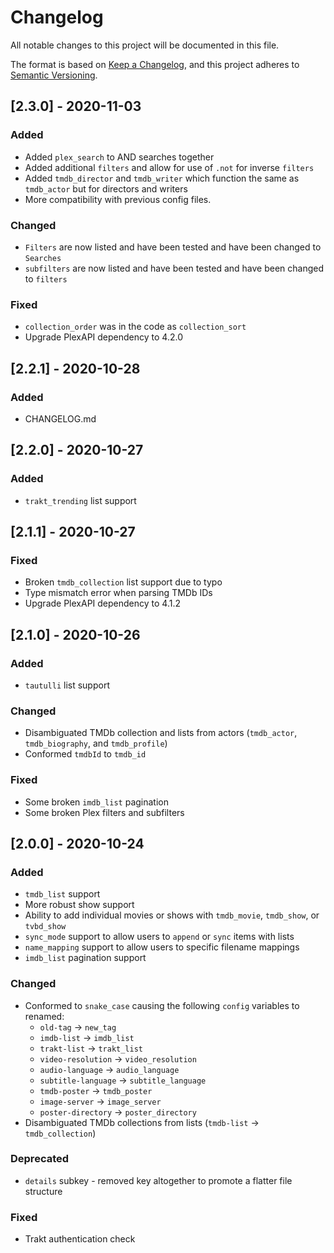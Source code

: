 # Changelog
All notable changes to this project will be documented in this file.

The format is based on [Keep a Changelog](https://keepachangelog.com/en/1.0.0/),
and this project adheres to [Semantic Versioning](https://semver.org/spec/v2.0.0.html).

## [2.3.0] - 2020-11-03
### Added
- Added `plex_search` to AND searches together
- Added additional `filters` and allow for use of `.not` for inverse `filters`
- Added `tmdb_director` and `tmdb_writer` which function the same as `tmdb_actor` but for directors and writers
- More compatibility  with previous config files.

### Changed
- `Filters` are now listed and have been tested and have been changed to `Searches`
- `subfilters` are now listed and have been tested and have been changed to `filters`

### Fixed
- `collection_order` was in the code as `collection_sort`
- Upgrade PlexAPI dependency to 4.2.0

## [2.2.1] - 2020-10-28
### Added
- CHANGELOG.md

## [2.2.0] - 2020-10-27
### Added
- `trakt_trending` list support

## [2.1.1] - 2020-10-27
### Fixed
- Broken `tmdb_collection` list support due to typo
- Type mismatch error when parsing TMDb IDs
- Upgrade PlexAPI dependency to 4.1.2

## [2.1.0] - 2020-10-26
### Added
- `tautulli` list support

### Changed
- Disambiguated TMDb collection and lists from actors (`tmdb_actor`, `tmdb_biography`, and `tmdb_profile`)
- Conformed `tmdbId` to `tmdb_id`

### Fixed
- Some broken `imdb_list` pagination
- Some broken Plex filters and subfilters

## [2.0.0] - 2020-10-24
### Added
- `tmdb_list` support
- More robust show support
- Ability to add individual movies or shows with `tmdb_movie`, `tmdb_show`, or `tvbd_show`
- `sync_mode` support to allow users to `append` or `sync` items with lists
- `name_mapping` support to allow users to specific filename mappings
- `imdb_list` pagination support

### Changed
- Conformed to `snake_case` causing the following `config` variables to renamed:
  - `old-tag` -> `new_tag`
  - `imdb-list` -> `imdb_list`
  - `trakt-list` -> `trakt_list`
  - `video-resolution` -> `video_resolution`
  - `audio-language` -> `audio_language`
  - `subtitle-language` -> `subtitle_language`
  - `tmdb-poster` -> `tmdb_poster`
  - `image-server` -> `image_server`
  - `poster-directory` -> `poster_directory`
- Disambiguated TMDb collections from lists (`tmdb-list` -> `tmdb_collection`)

### Deprecated
- `details` subkey - removed key altogether to promote a flatter file structure

### Fixed
- Trakt authentication check
